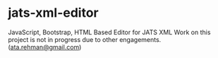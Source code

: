 # jats-xml-editor
JavaScript, Bootstrap, HTML Based Editor for JATS XML
Work on this project is not in progress due to other engagements. (ata.rehman@gmail.com)
